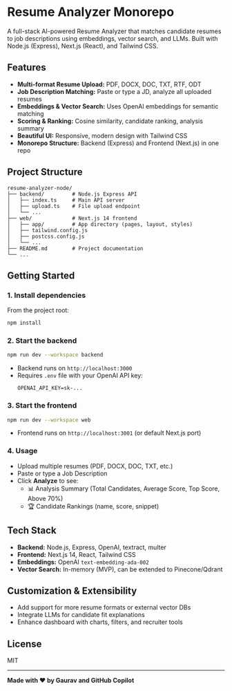 # Resume Analyzer Monorepo

A full-stack AI-powered Resume Analyzer that matches candidate resumes to job descriptions using embeddings, vector search, and LLMs. Built with Node.js (Express), Next.js (React), and Tailwind CSS.

## Features

- **Multi-format Resume Upload:** PDF, DOCX, DOC, TXT, RTF, ODT
- **Job Description Matching:** Paste or type a JD, analyze all uploaded resumes
- **Embeddings & Vector Search:** Uses OpenAI embeddings for semantic matching
- **Scoring & Ranking:** Cosine similarity, candidate ranking, analysis summary
- **Beautiful UI:** Responsive, modern design with Tailwind CSS
- **Monorepo Structure:** Backend (Express) and Frontend (Next.js) in one repo

## Project Structure

```
resume-analyzer-node/
├── backend/         # Node.js Express API
│   ├── index.ts     # Main API server
│   ├── upload.ts    # File upload endpoint
│   └── ...
├── web/             # Next.js 14 frontend
│   ├── app/         # App directory (pages, layout, styles)
│   ├── tailwind.config.js
│   ├── postcss.config.js
│   └── ...
├── README.md        # Project documentation
└── ...
```

## Getting Started

### 1. Install dependencies

From the project root:
```sh
npm install
```

### 2. Start the backend

```sh
npm run dev --workspace backend
```

- Backend runs on `http://localhost:3000`
- Requires `.env` file with your OpenAI API key:
  ```env
  OPENAI_API_KEY=sk-...
  ```

### 3. Start the frontend

```sh
npm run dev --workspace web
```

- Frontend runs on `http://localhost:3001` (or default Next.js port)

### 4. Usage

- Upload multiple resumes (PDF, DOCX, DOC, TXT, etc.)
- Paste or type a Job Description
- Click **Analyze** to see:
  - 📊 Analysis Summary (Total Candidates, Average Score, Top Score, Above 70%)
  - 🏆 Candidate Rankings (name, score, snippet)

## Tech Stack

- **Backend:** Node.js, Express, OpenAI, textract, multer
- **Frontend:** Next.js 14, React, Tailwind CSS
- **Embeddings:** OpenAI `text-embedding-ada-002`
- **Vector Search:** In-memory (MVP), can be extended to Pinecone/Qdrant

## Customization & Extensibility

- Add support for more resume formats or external vector DBs
- Integrate LLMs for candidate fit explanations
- Enhance dashboard with charts, filters, and recruiter tools

## License

MIT

---

**Made with ❤️ by Gaurav and GitHub Copilot**
